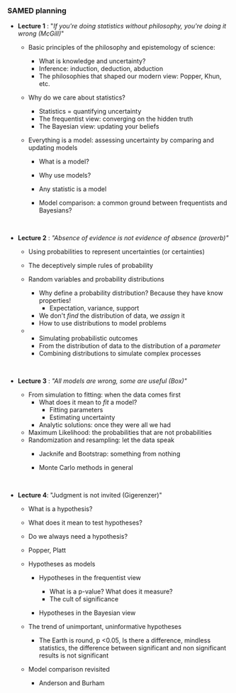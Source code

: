 ### SAMED planning

- **Lecture 1** : "*If you're doing statistics without philosophy, you're doing it wrong (McGill)*"

  - Basic principles of the philosophy and epistemology of science:

    - What is knowledge and uncertainty?
    - Inference: induction, deduction, abduction
    - The philosophies that shaped our modern view: Popper, Khun, etc.

  - Why do we care about statistics?

    - Statistics = quantifying uncertainty
    - The frequentist view: converging on the hidden truth
    - The Bayesian view: updating your beliefs

  - Everything is a model: assessing uncertainty by comparing and updating models

    - What is a model?

    - Why use models?

    - Any statistic is a model

    - Model comparison: a common ground between frequentists and Bayesians?

      ​

- **Lecture 2** : *"Absence of evidence is not evidence of absence (proverb)"*

  - Using probabilities to represent uncertainties (or certainties)

  - The deceptively simple rules of probability

  - Random variables and probability distributions

    - Why define a probability distribution? Because they have know properties!
      - Expectation, variance, support
    - We don't  *find* the distribution of data, we *assign* it
    - How to use distributions to model problems



  - - Simulating probabilistic outcomes
    - From the distribution of data to the distribution of a *parameter* 
    - Combining distributions to simulate complex processes

    ​

- **Lecture 3** : *"All models are wrong, some are useful (Box)"* 

  - From simulation to fitting: when the data comes first
    - What does it mean to *fit* a model?
      - Fitting parameters
      - Estimating uncertainty
    - Analytic solutions: once they were all we had
  - Maximum Likelihood: the probabilities that are not probabilities
  - Randomization and resampling:  let the data speak
    - Jacknife and Bootstrap: something from nothing

    - Monte Carlo methods in general

      ​

- **Lecture 4**: "Judgment is not invited (Gigerenzer)" 


  - What is a hypothesis?
  - What does it mean to test hypotheses?
  - Do we always need a hypothesis?
  - Popper, Platt
  - Hypotheses as models

    - Hypotheses in the frequentist view

      - What is a p-value? What does it measure?
      - The cult of significance
    - Hypotheses in the Bayesian view
  - The trend of unimportant, uninformative hypotheses

    - The Earth is round, p <0.05, Is there a difference, mindless statistics, the difference between significant and non significant results is not significant
  - Model comparison revisited

    - Anderson and Burham